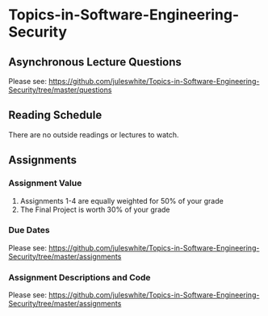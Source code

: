 
# Topics-in-Software-Engineering-Security

## Asynchronous Lecture Questions

Please see: https://github.com/juleswhite/Topics-in-Software-Engineering-Security/tree/master/questions

## Reading Schedule

There are no outside readings or lectures to watch.

## Assignments

### Assignment Value

  1. Assignments 1-4 are equally weighted for 50% of your grade
  2. The Final Project is worth 30% of your grade

### Due Dates

Please see: https://github.com/juleswhite/Topics-in-Software-Engineering-Security/tree/master/assignments

### Assignment Descriptions and Code

Please see: https://github.com/juleswhite/Topics-in-Software-Engineering-Security/tree/master/assignments

